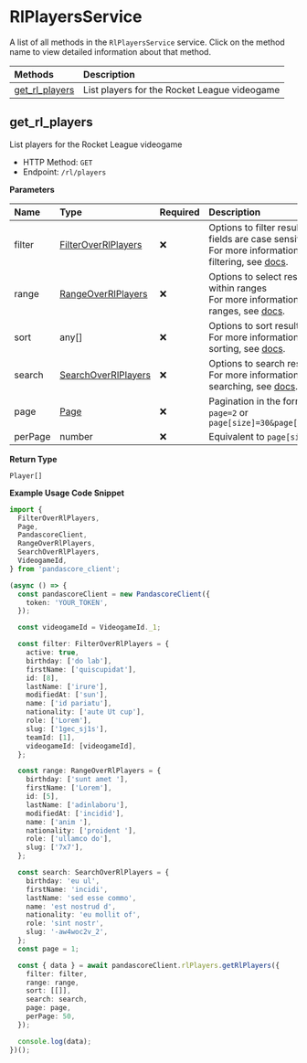 # RlPlayersService

A list of all methods in the `RlPlayersService` service. Click on the method name to view detailed information about that method.

| Methods                           | Description                                  |
| :-------------------------------- | :------------------------------------------- |
| [get_rl_players](#get_rl_players) | List players for the Rocket League videogame |

## get_rl_players

List players for the Rocket League videogame

- HTTP Method: `GET`
- Endpoint: `/rl/players`

**Parameters**

| Name    | Type                                                    | Required | Description                                                                                                                                         |
| :------ | :------------------------------------------------------ | :------- | :-------------------------------------------------------------------------------------------------------------------------------------------------- |
| filter  | [FilterOverRlPlayers](../models/FilterOverRlPlayers.md) | ❌       | Options to filter results. String fields are case sensitive <br/>For more information on filtering, see [docs](/docs/filtering-and-sorting#filter). |
| range   | [RangeOverRlPlayers](../models/RangeOverRlPlayers.md)   | ❌       | Options to select results within ranges <br/>For more information on ranges, see [docs](/docs/filtering-and-sorting#range).                         |
| sort    | any[]                                                   | ❌       | Options to sort results <br/>For more information on sorting, see [docs](/docs/filtering-and-sorting#sort).                                         |
| search  | [SearchOverRlPlayers](../models/SearchOverRlPlayers.md) | ❌       | Options to search results <br/>For more information on searching, see [docs](/docs/filtering-and-sorting#search).                                   |
| page    | [Page](../models/Page.md)                               | ❌       | Pagination in the form of `page=2` or `page[size]=30&page[number]=2`                                                                                |
| perPage | number                                                  | ❌       | Equivalent to `page[size]`                                                                                                                          |

**Return Type**

`Player[]`

**Example Usage Code Snippet**

```typescript
import {
  FilterOverRlPlayers,
  Page,
  PandascoreClient,
  RangeOverRlPlayers,
  SearchOverRlPlayers,
  VideogameId,
} from 'pandascore_client';

(async () => {
  const pandascoreClient = new PandascoreClient({
    token: 'YOUR_TOKEN',
  });

  const videogameId = VideogameId._1;

  const filter: FilterOverRlPlayers = {
    active: true,
    birthday: ['do lab'],
    firstName: ['quiscupidat'],
    id: [8],
    lastName: ['irure'],
    modifiedAt: ['sun'],
    name: ['id pariatu'],
    nationality: ['aute Ut cup'],
    role: ['Lorem'],
    slug: ['1gec_sj1s'],
    teamId: [1],
    videogameId: [videogameId],
  };

  const range: RangeOverRlPlayers = {
    birthday: ['sunt amet '],
    firstName: ['Lorem'],
    id: [5],
    lastName: ['adinlaboru'],
    modifiedAt: ['incidid'],
    name: ['anim '],
    nationality: ['proident '],
    role: ['ullamco do'],
    slug: ['7x7'],
  };

  const search: SearchOverRlPlayers = {
    birthday: 'eu ul',
    firstName: 'incidi',
    lastName: 'sed esse commo',
    name: 'est nostrud d',
    nationality: 'eu mollit of',
    role: 'sint nostr',
    slug: '-aw4woc2v_2',
  };
  const page = 1;

  const { data } = await pandascoreClient.rlPlayers.getRlPlayers({
    filter: filter,
    range: range,
    sort: [[]],
    search: search,
    page: page,
    perPage: 50,
  });

  console.log(data);
})();
```

<!-- This file was generated by liblab | https://liblab.com/ -->
